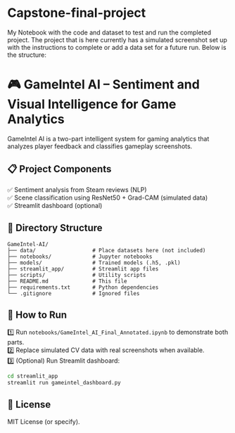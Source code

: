 # Capstone-final-project
My Notebook with the code and dataset to test and run the completed project. The project that is here currently has a simulated screenshot set up with the instructions to complete or add a data set for  a future run. 
Below is the structure:

# 🎮 GameIntel AI – Sentiment and Visual Intelligence for Game Analytics

GameIntel AI is a two-part intelligent system for gaming analytics that analyzes player feedback and classifies gameplay screenshots.

## 📋 Project Components
✅ Sentiment analysis from Steam reviews (NLP)  
✅ Scene classification using ResNet50 + Grad-CAM (simulated data)  
✅ Streamlit dashboard (optional)

## 📂 Directory Structure
```
GameIntel-AI/
├── data/                  # Place datasets here (not included)
├── notebooks/             # Jupyter notebooks
├── models/                # Trained models (.h5, .pkl)
├── streamlit_app/         # Streamlit app files
├── scripts/               # Utility scripts
├── README.md              # This file
├── requirements.txt       # Python dependencies
└── .gitignore             # Ignored files
```

## 🚀 How to Run
1️⃣ Run `notebooks/GameIntel_AI_Final_Annotated.ipynb` to demonstrate both parts.  
2️⃣ Replace simulated CV data with real screenshots when available.  
3️⃣ (Optional) Run Streamlit dashboard:  
```bash
cd streamlit_app
streamlit run gameintel_dashboard.py
```

## 📄 License
MIT License (or specify).

